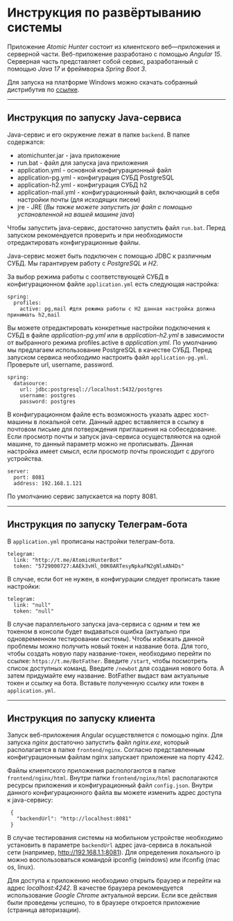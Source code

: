 # Инструкция по развёртыванию системы

Приложение *Atomic Hunter* состоит из клиентского веб—приложения и серверной части.
Веб-приложение разработано c помощью *Angular 15*.
Серверная часть представляет собой сервис, разработанный с помощью *Java 17* и фреймворка *Spring Boot 3*.


Для запуска на платформе Windows можно скачать собранный дистрибутив по [ссылке](https://drive.google.com/file/d/1jJxTPns49Bwdtb41q0IBj7AFYUM70iGN/view?usp=sharing "MESkittles-dist.zip").

---

## Инструкция по запуску Java-сервиса
Java-сервис и его окружение лежат в папке `backend`. В папке содержатся:

* atomichunter.jar - java приложение
* run.bat - файл для запуска java приложения
* application.yml - основной конфигурационный файл
* application-pg.yml - конфигурация СУБД PostgreSQL
* application-h2.yml - конфигурация СУБД h2
* application-mail.yml - конфигурационный файл, включающий в себя настройки почты (для исходящих писем)
* jre - JRE (*Вы также можете запустить jar файл с помощью установленной на вашей машине java*)

Чтобы запустить java-сервис, достаточно запустить файл `run.bat`. Перед запуском рекомендуется проверить и при необходимости отредактировать конфигурационные файлы.

 Java-сервис может быть подключен c помощью JDBC к различным СУБД. Мы гарантируем работу с *PostgreSQL* и *H2*.
 
 За выбор режима работы с соответствующей СУБД в конфигурационном файле `application.yml` есть следующая настройка: 
```
spring:
  profiles:
    active: pg,mail #для режима работы с H2 данная настройка должна принимать h2,mail
```
Вы можете отредактировать конкретные настройки подключения к СУБД в файле *application-pg.yml* или в *application-h2.yml* в зависимости от выбранного режима profiles.active в *application.yml*.
По умолчанию мы предлагаем использование PostgreSQL в качестве СУБД. Перед запуском сервиса необходимо настроить файл `application-pg.yml`. Проверьте url, username, password.

```
spring:
  datasource:
    url: jdbc:postgresql://localhost:5432/postgres
    username: postgres
    password: postgres
```

 В конфигурационном файле есть возможность указать адрес хост-машины в локальной сети. Данный адрес вставляется в ссылку в почтовом письме для потверждения приглашения на собеседование. Если просмотр почты и запуск java-сервиса осуществляются на одной машине, то данный параметр можно не прописывать. Данная настройка имеет смысл, если просмотр почты происходит с другого устройства.

```
server:
  port: 8081
  address: 192.168.1.121 
```

По умолчанию сервис запускается на порту 8081.

---

## Инструкция по запуску Телеграм-бота
В `application.yml` прописаны настройки телеграм-бота.

```
telegram:
  link: "http://t.me/AtomicHunterBot"
  token: "5729000727:AAEk3vHl_00K0ARTesyNpkaFN2gNlxAN4Ds"
```

В случае, если бот не нужен, в конфигурации следует прописать такие настройки:
```
telegram:
  link: "null"
  token: "null"
```

В случае параллельного запуска java-сервиса с одним и тем же токеном в консоли будет выдаваться ошибка (актуально при одновременном тестировании системы). Чтобы избежать данной проблемы можно получить новый токен и название бота. Для того, чтобы создать новую пару название-токен, необходимо перейти по ссылке: `https://t.me/BotFather`. Введите `/start`, чтобы посмотреть список доступных команд. Введите `/newbot` для создания нового бота. А затем придумайте ему название. BotFather выдаст вам актуальные токен и ссылку на бота. Вставьте полученную ссылку или токен в `application.yml`.

---

## Инструкция по запуску клиента
 Запуск веб-приложения Angular осуществляется с помощью nginx. Для запуска *nginx* достаточно запустить файл *nginx.exe*, который располагается в папке `frontend/nginx`. Согласно представленным конфигурационным файлам nginx запускает приложение на порту 4242.

 Файлы клиентского приложения распологаются в папке `frontend/nginx/html`. Внутри папки `frontend/nginx/html` располагаются ресурсы приложения и конфигурационный файл `config.json`. Внутри данного конфигурационного файла вы можете изменить адрес доступа к java-сервису:
 ```
  {
    "backendUrl": "http://localhost:8081"
  }
 ```
 В случае тестирования системы на мобильном устройстве необходимо установить в параметре `backendUrl` адрес java-сервиса в локальной сети (например, http://192.168.1.1:8081). Для определения локального ip можно воспользоваться командой ipconfig (windows) или ifconfig (mac os, linux).
 
 Для доступа к приложению необходимо открыть браузер и перейти на адрес *localhost:4242*. В качестве браузера рекомендуется использование *Google Chrome* актуальной версии. Если все действия были проведены успешно, то в браузере откроется приложение (страница авторизации).

